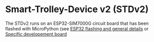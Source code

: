 # Smart-Trolley-Device v2 (STDv2)
The STDv2 runs on an ESP32-SIM7000G circuit board that has been flashed with MicroPython
(see [ESP32 flashing and general details](https://github.com/18684092/ESP32-MicroPython) or
[Specific developement board](https://github.com/18684092/CAR)
